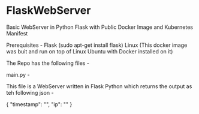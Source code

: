 # FlaskWebServer
Basic WebServer in Python Flask with Public Docker Image and Kubernetes Manifest

Prerequisites -
Flask (sudo apt-get install flask) 
Linux (This docker image was buit and run on top of Linux Ubuntu with Docker installed on it)


The Repo has the following files -

main.py -

This file is a WebServer written in Flask Python which returns the output as teh following json -

{
  "timestamp": "<current date and time>",
  "ip": "<the IP address of the visitor>"
}
